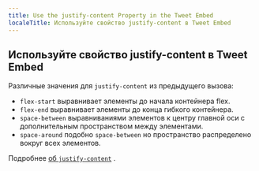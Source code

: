 ```yaml
---
title: Use the justify-content Property in the Tweet Embed
localeTitle: Используйте свойство justify-content в Tweet Embed
---
```

## Используйте свойство justify-content в Tweet Embed

Различные значения для `justify-content` из предыдущего вызова:

*   `flex-start` выравнивает элементы до начала контейнера flex.
*   `flex-end` выравнивает элементы до конца гибкого контейнера.
*   `space-between` выравниваниями элементов к центру главной оси с дополнительным пространством между элементами.
*   `space-around` подобно `space-between` но пространство распределено вокруг всех элементов.

Подробнее [об `justify-content`](https://developer.mozilla.org/en-US/docs/Web/CSS/justify-content) .